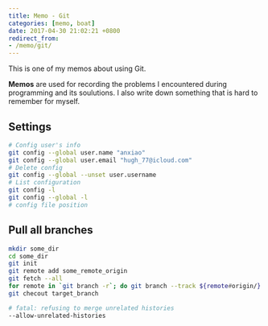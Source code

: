 ```yaml
---
title: Memo - Git
categories: [memo, boat]
date: 2017-04-30 21:02:21 +0800
redirect_from: 
- /memo/git/
---
```


This is one of my memos about using Git.

**Memos** are used for recording the problems I encountered during programming and its soulutions. I also write down something that is hard to remember for myself.

<!--shoreline-->

## Settings

``` sh
# Config user's info
git config --global user.name "anxiao"
git config --global user.email "hugh_77@icloud.com"
# Delete config
git config --global --unset user.username
# List configuration
git config -l
git config --global -l
# config file position
```

## Pull all branches

```sh
mkdir some_dir
cd some_dir
git init
git remote add some_remote_origin
git fetch --all
for remote in `git branch -r`; do git branch --track ${remote#origin/} $remote; done
git checout target_branch
```

```sh
# fatal: refusing to merge unrelated histories
--allow-unrelated-histories
```